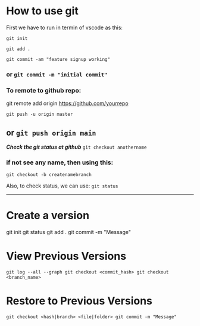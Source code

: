 How to use git
==============

First we have to run in termin of vscode as this:

`git init`

`git add .`

`git commit -am "feature signup working"`
### or `git commit -m "initial commit"`

### To remote to github repo:

git remote add origin https://github.com/yourrepo

`git push -u origin master`
## or `git push origin main`

***Check the git status at github***
`git checkout anothername`

### if not see any name, then using this:
`git checkout -b createnamebranch`

Also, to check status, we can use:
`git status`

--------------------
# Create a version
git init
git status
git add .
git commit -m "Message"

# View Previous Versions
`git log --all --graph
git checkout <commit_hash>
git checkout <branch_name>`

# Restore to Previous Versions
`git checkout <hash|branch> <file|folder>
git commit -m "Message"`
